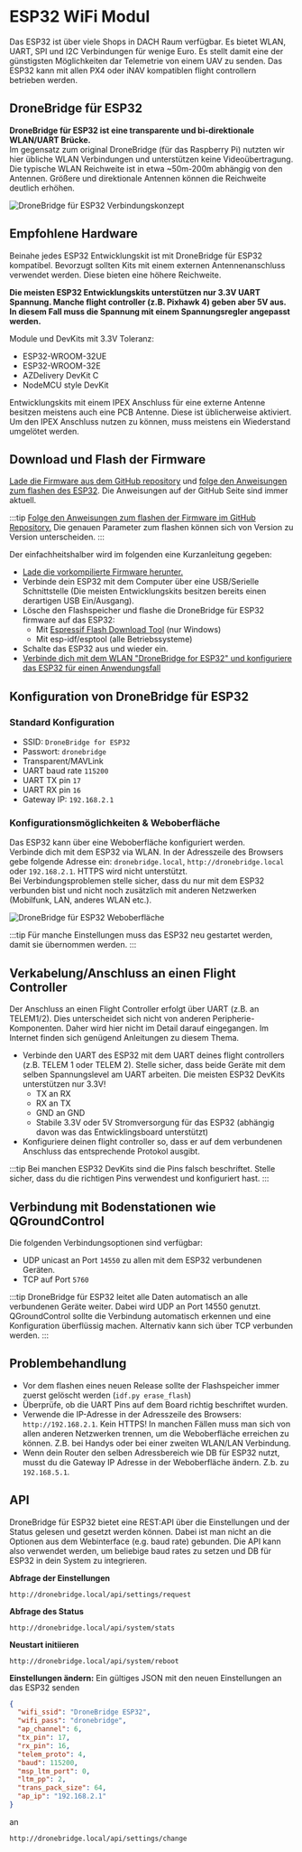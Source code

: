 # ESP32 WiFi Modul

Das ESP32 ist über viele Shops in DACH Raum verfügbar. Es bietet WLAN, UART, SPI und I2C Verbindungen für wenige Euro. Es stellt damit eine der günstigsten Möglichkeiten dar Telemetrie von einem UAV zu senden.
Das ESP32 kann mit allen PX4 oder iNAV kompatiblen flight controllern betrieben werden.

## DroneBridge für ESP32

**DroneBridge für ESP32 ist eine transparente und bi-direktionale WLAN/UART Brücke.**  
Im gegensatz zum original DroneBridge (für das Raspberry Pi) 
nutzten wir hier übliche WLAN Verbindungen und unterstützen keine Videoübertragung.
Die typische WLAN Reichweite ist in etwa ~50m-200m abhängig von den Antennen. Größere und direktionale Antennen können die Reichweite deutlich erhöhen.

![DroneBridge für ESP32 Verbindungskonzept](https://raw.githubusercontent.com/DroneBridge/ESP32/master/wiki/db_ESP32_setup.png)

## Empfohlene Hardware

Beinahe jedes ESP32 Entwicklungskit ist mit DroneBridge für ESP32 kompatibel. Bevorzugt sollten Kits mit einem externen Antennenanschluss verwendet werden. Diese bieten eine höhere Reichweite.

**Die meisten ESP32 Entwicklungskits unterstützen nur 3.3V UART Spannung. Manche flight controller (z.B. Pixhawk 4) geben aber 5V aus. In diesem Fall muss die Spannung mit einem Spannungsregler angepasst werden.**

Module und DevKits mit 3.3V Toleranz:
* ESP32-WROOM-32UE
* ESP32-WROOM-32E
* AZDelivery DevKit C
* NodeMCU style DevKit

Entwicklungskits mit einem IPEX Anschluss für eine externe Antenne besitzen meistens auch eine PCB Antenne. Diese ist üblicherweise aktiviert. Um den IPEX Anschluss nutzen zu können, muss meistens ein Wiederstand umgelötet werden.

## Download und Flash der Firmware

[Lade die Firmware aus dem GitHub repository](https://github.com/DroneBridge/ESP32/releases) und [folge den Anweisungen zum flashen des ESP32](https://github.com/DroneBridge/ESP32#installationflashing-using-precompiled-binaries). Die Anweisungen auf der GitHub Seite sind immer aktuell. 

:::tip
[Folge den Anweisungen zum flashen der Firmware im GitHub Repository.](https://github.com/DroneBridge/ESP32#installationflashing-using-precompiled-binaries) Die genauen Parameter zum flashen können sich von Version zu Version unterscheiden.
:::
 
Der einfachheitshalber wird im folgenden eine Kurzanleitung gegeben:
* [Lade die vorkompilierte Firmware herunter.](https://github.com/DroneBridge/ESP32/releases)
* Verbinde dein ESP32 mit dem Computer über eine USB/Serielle Schnittstelle (Die meisten Entwicklungskits besitzen bereits einen derartigen USB Ein/Ausgang).
* Lösche den Flashspeicher und flashe die DroneBridge für ESP32 firmware auf das ESP32:
  * Mit [Espressif Flash Download Tool](https://www.espressif.com/en/support/download/other-tools) (nur Windows)  
  * Mit esp-idf/esptool (alle Betriebssysteme)  
* Schalte das ESP32 aus und wieder ein.
* [Verbinde dich mit dem WLAN "DroneBridge for ESP32" und konfiguriere das ESP32 für einen Anwendungsfall](#configuring-dronebridge-for-esp32)

## Konfiguration von DroneBridge für ESP32

### Standard Konfiguration
* SSID: `DroneBridge for ESP32`
* Passwort: `dronebridge`
* Transparent/MAVLink
* UART baud rate `115200`
* UART TX pin `17`
* UART RX pin `16`
* Gateway IP: `192.168.2.1`

### Konfigurationsmöglichkeiten & Weboberfläche

Das ESP32 kann über eine Weboberfläche konfiguriert werden.  
Verbinde dich mit dem ESP32 via WLAN. In der Adresszeile des Browsers gebe folgende Adresse ein: `dronebridge.local`, `http://dronebridge.local` oder `192.168.2.1`. HTTPS wird nicht unterstützt.  
Bei Verbindungsproblemen stelle sicher, dass du nur mit dem ESP32 verbunden bist und nicht noch zusätzlich mit anderen Netzwerken (Mobilfunk, LAN, anderes WLAN etc.).

![DroneBridge für ESP32 Weboberfläche](https://raw.githubusercontent.com/DroneBridge/ESP32/master/wiki/dbesp32_webinterface.png)

:::tip
Für manche Einstellungen muss das ESP32 neu gestartet werden, damit sie übernommen werden.
:::

## Verkabelung/Anschluss an einen Flight Controller
Der Anschluss an einen Flight Controller erfolgt über UART (z.B. an TELEM1/2). Dies unterscheidet sich nicht von anderen Peripherie-Komponenten. Daher wird hier nicht im Detail darauf eingegangen. Im Internet finden sich genügend Anleitungen zu diesem Thema.

* Verbinde den UART des ESP32 mit dem UART deines flight controllers (z.B. TELEM 1 oder TELEM 2). Stelle sicher, dass beide Geräte mit dem selben Spannungslevel am UART arbeiten. Die meisten ESP32 DevKits unterstützen nur 3.3V!
  * TX an RX
  * RX an TX
  * GND an GND
  * Stabile 3.3V oder 5V Stromversorgung für das ESP32 (abhängig davon was das Entwicklingsboard unterstützt)
* Konfiguriere deinen flight controller so, dass er auf dem verbundenen Anschluss das entsprechende Protokol ausgibt.

:::tip
Bei manchen ESP32 DevKits sind die Pins falsch beschriftet. Stelle sicher, dass du die richtigen Pins verwendest und konfiguriert hast.
:::

## Verbindung mit Bodenstationen wie QGroundControl

Die folgenden Verbindungsoptionen sind verfügbar:
* UDP unicast an Port `14550` zu allen mit dem ESP32 verbundenen Geräten.
* TCP auf Port `5760`

:::tip
DroneBridge für ESP32 leitet alle Daten automatisch an alle verbundenen Geräte weiter. Dabei wird UDP an Port 14550 genutzt. QGroundControl sollte die Verbindung automatisch erkennen und eine Konfiguration überflüssig machen. Alternativ kann sich über TCP verbunden werden.
:::

## Problembehandlung

* Vor dem flashen eines neuen Release sollte der Flashspeicher immer zuerst gelöscht werden (`idf.py erase_flash`)
* Überprüfe, ob die UART Pins auf dem Board richtig beschriftet wurden.
* Verwende die IP-Adresse in der Adresszeile des Browsers: `http://192.168.2.1`. Kein HTTPS! In manchen Fällen muss man sich von allen anderen Netzwerken trennen, um die Weboberfläche erreichen zu können. Z.B. bei Handys oder bei einer zweiten WLAN/LAN Verbindung.
* Wenn dein Router den selben Adressbereich wie DB für ESP32 nutzt, musst du die Gateway IP Adresse in der Weboberfläche ändern. Z.b. zu `192.168.5.1`.

## API
DroneBridge für ESP32 bietet eine REST:API über die Einstellungen und der Status gelesen und gesetzt werden können. Dabei ist man nicht an die Optionen aus dem Webinterface (e.g. baud rate) gebunden. Die API kann also verwendet werden, um beliebige baud rates zu setzen und DB für ESP32 in dein System zu integrieren.

**Abfrage der Einstellungen**
```http request
http://dronebridge.local/api/settings/request
```

**Abfrage des Status**
```http request
http://dronebridge.local/api/system/stats
```

**Neustart initiieren**
```http request
http://dronebridge.local/api/system/reboot
```

**Einstellungen ändern:** Ein gültiges JSON mit den neuen Einstellungen an das ESP32 senden
```json
{
  "wifi_ssid": "DroneBridge ESP32",
  "wifi_pass": "dronebridge",
  "ap_channel": 6,
  "tx_pin": 17,
  "rx_pin": 16,
  "telem_proto": 4,
  "baud": 115200,
  "msp_ltm_port": 0,
  "ltm_pp": 2,
  "trans_pack_size": 64,
  "ap_ip": "192.168.2.1"
}
```
an
```http request
http://dronebridge.local/api/settings/change
``` 